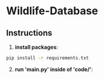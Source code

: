 # Wildlife-Database
## Instructions

  

1.  **install packages**:

```sh
pip install -r requirements.txt 
```
2.  **run 'main.py' inside of 'code/'**: